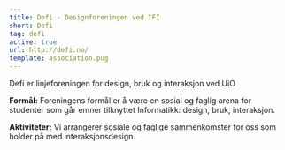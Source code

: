 ```yaml
---
title: Defi - Designforeningen ved IFI
short: Defi
tag: defi
active: true
url: http://defi.no/
template: association.pug
---
```


Defi er linjeforeningen for design, bruk og interaksjon ved UiO

**Formål:** Foreningens formål er å være en sosial og faglig arena for studenter som går emner tilknyttet Informatikk: design, bruk, interaksjon.

**Aktiviteter:** Vi arrangerer sosiale og faglige sammenkomster for oss som holder på med interaksjonsdesign.